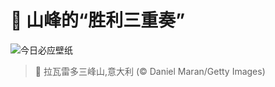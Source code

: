 # 🔖 山峰的“胜利三重奏”

![今日必应壁纸](https://bing.com/th?id=OHR.DolomitesSky_ZH-CN9299967785_1920x1080.jpg&rf=LaDigue_1920x1080.jpg&pid=hp)

> 📝 拉瓦雷多三峰山,意大利 (© Daniel Maran/Getty Images)
